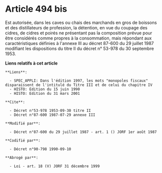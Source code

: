 # Article 494 bis

Est autorisée, dans les caves ou chais des marchands en gros de boissons et des distillateurs de profession, la détention, en
vue du coupage des cidres, de cidres et poirés ne présentant pas la composition prévue pour être considérés comme propres à
la consommation, mais répondant aux caractéristiques définies à l'annexe III au décret 87-600 du 29 juillet 1987 modifiant
les dispositions du titre II du décret n° 53-978 du 30 septembre 1953.

**Liens relatifs à cet article**

	**Liens**:

	  - SPEC_APPLI: Dans l'édition 1997, les mots "monopoles fiscaux" disparaissent de l'intitulé du Titre III et de celui du chapitre IV
	  - HISTO: Edition du 15 juin 1990
	  - HISTO: Edition du 31 mars 2001

	**Cite**:

	  - Décret n°53-978 1953-09-30 titre II
	  - Décret n°87-600 1987-07-29 annexe III

	**Modifié par**:

	  - Décret n°87-600 du 29 juillet 1987 - art. 1 () JORF 1er août 1987

	**Codifié par**:

	  - Décret n°90-798 1990-09-10

	**Abrogé par**:

	  - Loi - art. 18 (V) JORF 31 décembre 1999
